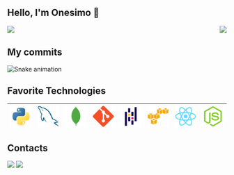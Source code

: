 ## Hello, I'm Onesimo 👋

<div>
<img  height="165em" src="https://github-readme-stats.vercel.app/api?username=briito&show_icons=true&theme=great-gatsby&include_all_commits=true&count_private=true"/>
<img align="right" height="165em" src="https://github-readme-stats.vercel.app/api/top-langs/?username=briito&layout=compact&langs_count=16&theme=great-gatsby"/>
</div>

## My commits

![Snake animation](https://github.com/LuigiGF/LuigiGF/blob/output/github-contribution-grid-snake.svg)

## Favorite Technologies

|<img src="https://raw.githubusercontent.com/devicons/devicon/master/icons/python/python-original.svg" width=75><br><sub></sub>|<img src="https://raw.githubusercontent.com/devicons/devicon/master/icons/mysql/mysql-plain.svg" width=75><br><sub></sub>|<img src="https://raw.githubusercontent.com/devicons/devicon/master/icons/mongodb/mongodb-plain.svg" width=75><br><sub></sub>|<img src="https://raw.githubusercontent.com/devicons/devicon/master/icons/git/git-original.svg" width=75><br><sub></sub>|<img src="https://raw.githubusercontent.com/devicons/devicon/master/icons/pandas/pandas-original.svg" width=75><br><sub></sub>|<img src="https://raw.githubusercontent.com/devicons/devicon/master/icons/amazonwebservices/amazonwebservices-original.svg" width=75><br><sub></sub>|<img src="https://raw.githubusercontent.com/devicons/devicon/master/icons/react/react-original.svg" width=75><br><sub></sub>|<img src="https://raw.githubusercontent.com/devicons/devicon/master/icons/nodejs/nodejs-original.svg" width=75><br><sub></sub>
| :---: | :---: | :---: |  :---: |  :---: |  :---: |  :---: |  :---: |

## Contacts

<div>
 <a href = "https://mail.google.com/mail/u/0/#inbox"><img src="https://img.shields.io/badge/-Gmail-%23333?style=for-the-badge&logo=gmail&logoColor=white" target="_blank"></a>
  <a href="https://www.linkedin.com/in/onsbrito" target="_blank"><img src="https://img.shields.io/badge/-LinkedIn-%230077B5?style=for-the-badge&logo=linkedin&logoColor=white" target="_blank"></a> 

</div>


